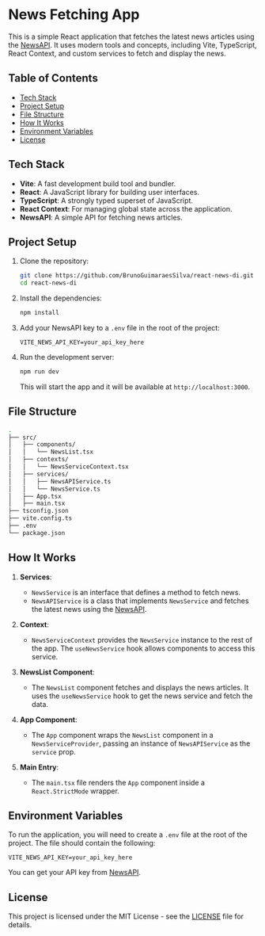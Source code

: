 # News Fetching App

This is a simple React application that fetches the latest news articles using the [NewsAPI](https://newsapi.org/). It uses modern tools and concepts, including Vite, TypeScript, React Context, and custom services to fetch and display the news.

## Table of Contents

- [Tech Stack](#tech-stack)
- [Project Setup](#project-setup)
- [File Structure](#file-structure)
- [How It Works](#how-it-works)
- [Environment Variables](#environment-variables)
- [License](#license)

## Tech Stack

- **Vite**: A fast development build tool and bundler.
- **React**: A JavaScript library for building user interfaces.
- **TypeScript**: A strongly typed superset of JavaScript.
- **React Context**: For managing global state across the application.
- **NewsAPI**: A simple API for fetching news articles.

## Project Setup

1. Clone the repository:

   ```bash
   git clone https://github.com/BrunoGuimaraesSilva/react-news-di.git
   cd react-news-di
   ```

2. Install the dependencies:

   ```bash
   npm install
   ```

3. Add your NewsAPI key to a `.env` file in the root of the project:

   ```env
   VITE_NEWS_API_KEY=your_api_key_here
   ```

4. Run the development server:

   ```bash
   npm run dev
   ```

   This will start the app and it will be available at `http://localhost:3000`.

## File Structure

```bash
.
├── src/
│   ├── components/
│   │   └── NewsList.tsx
│   ├── contexts/
│   │   └── NewsServiceContext.tsx
│   ├── services/
│   │   ├── NewsAPIService.ts
│   │   └── NewsService.ts
│   ├── App.tsx
│   ├── main.tsx
├── tsconfig.json
├── vite.config.ts
├── .env
└── package.json
```

## How It Works

1. **Services**: 
   - `NewsService` is an interface that defines a method to fetch news.
   - `NewsAPIService` is a class that implements `NewsService` and fetches the latest news using the [NewsAPI](https://newsapi.org/).

2. **Context**: 
   - `NewsServiceContext` provides the `NewsService` instance to the rest of the app. The `useNewsService` hook allows components to access this service.

3. **NewsList Component**:
   - The `NewsList` component fetches and displays the news articles. It uses the `useNewsService` hook to get the news service and fetch the data.

4. **App Component**:
   - The `App` component wraps the `NewsList` component in a `NewsServiceProvider`, passing an instance of `NewsAPIService` as the `service` prop.

5. **Main Entry**:
   - The `main.tsx` file renders the `App` component inside a `React.StrictMode` wrapper.

## Environment Variables

To run the application, you will need to create a `.env` file at the root of the project. The file should contain the following:

```env
VITE_NEWS_API_KEY=your_api_key_here
```

You can get your API key from [NewsAPI](https://newsapi.org/).

## License

This project is licensed under the MIT License - see the [LICENSE](LICENSE) file for details.
